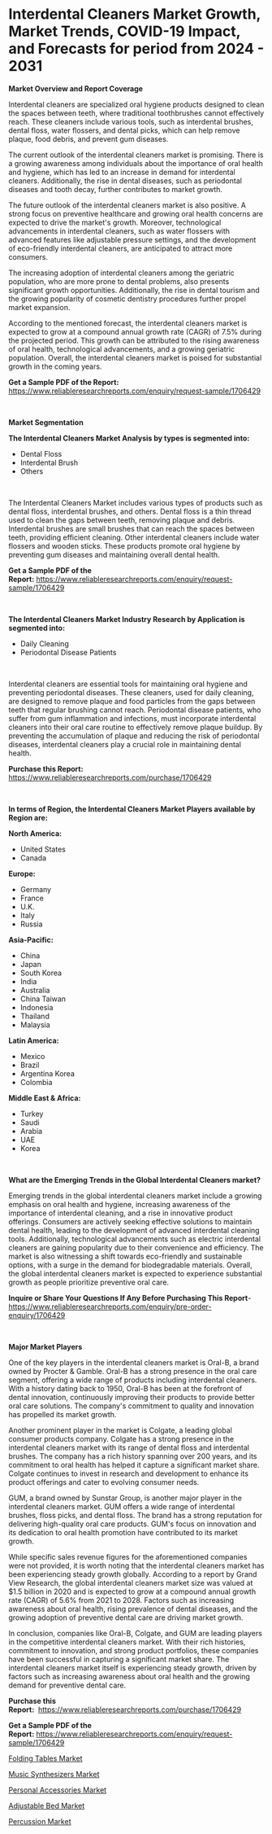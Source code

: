 <p><h1>Interdental Cleaners Market Growth, Market Trends, COVID-19 Impact, and Forecasts for period from 2024 - 2031</h1></p><p><strong>Market Overview and Report Coverage</strong></p>
<p><p>Interdental cleaners are specialized oral hygiene products designed to clean the spaces between teeth, where traditional toothbrushes cannot effectively reach. These cleaners include various tools, such as interdental brushes, dental floss, water flossers, and dental picks, which can help remove plaque, food debris, and prevent gum diseases.</p><p>The current outlook of the interdental cleaners market is promising. There is a growing awareness among individuals about the importance of oral health and hygiene, which has led to an increase in demand for interdental cleaners. Additionally, the rise in dental diseases, such as periodontal diseases and tooth decay, further contributes to market growth.</p><p>The future outlook of the interdental cleaners market is also positive. A strong focus on preventive healthcare and growing oral health concerns are expected to drive the market's growth. Moreover, technological advancements in interdental cleaners, such as water flossers with advanced features like adjustable pressure settings, and the development of eco-friendly interdental cleaners, are anticipated to attract more consumers.</p><p>The increasing adoption of interdental cleaners among the geriatric population, who are more prone to dental problems, also presents significant growth opportunities. Additionally, the rise in dental tourism and the growing popularity of cosmetic dentistry procedures further propel market expansion.</p><p>According to the mentioned forecast, the interdental cleaners market is expected to grow at a compound annual growth rate (CAGR) of 7.5% during the projected period. This growth can be attributed to the rising awareness of oral health, technological advancements, and a growing geriatric population. Overall, the interdental cleaners market is poised for substantial growth in the coming years.</p></p>
<p><strong>Get a Sample PDF of the Report:</strong> <a href="https://www.reliableresearchreports.com/enquiry/request-sample/1706429">https://www.reliableresearchreports.com/enquiry/request-sample/1706429</a></p>
<p>&nbsp;</p>
<p><strong>Market Segmentation</strong></p>
<p><strong>The Interdental Cleaners Market Analysis by types is segmented into:</strong></p>
<p><ul><li>Dental Floss</li><li>Interdental Brush</li><li>Others</li></ul></p>
<p>&nbsp;</p>
<p><p>The Interdental Cleaners Market includes various types of products such as dental floss, interdental brushes, and others. Dental floss is a thin thread used to clean the gaps between teeth, removing plaque and debris. Interdental brushes are small brushes that can reach the spaces between teeth, providing efficient cleaning. Other interdental cleaners include water flossers and wooden sticks. These products promote oral hygiene by preventing gum diseases and maintaining overall dental health.</p></p>
<p><strong>Get a Sample PDF of the Report:</strong>&nbsp;<a href="https://www.reliableresearchreports.com/enquiry/request-sample/1706429">https://www.reliableresearchreports.com/enquiry/request-sample/1706429</a></p>
<p>&nbsp;</p>
<p><strong>The Interdental Cleaners Market Industry Research by Application is segmented into:</strong></p>
<p><ul><li>Daily Cleaning</li><li>Periodontal Disease Patients</li></ul></p>
<p>&nbsp;</p>
<p><p>Interdental cleaners are essential tools for maintaining oral hygiene and preventing periodontal diseases. These cleaners, used for daily cleaning, are designed to remove plaque and food particles from the gaps between teeth that regular brushing cannot reach. Periodontal disease patients, who suffer from gum inflammation and infections, must incorporate interdental cleaners into their oral care routine to effectively remove plaque buildup. By preventing the accumulation of plaque and reducing the risk of periodontal diseases, interdental cleaners play a crucial role in maintaining dental health.</p></p>
<p><strong>Purchase this Report:</strong>&nbsp; <a href="https://www.reliableresearchreports.com/purchase/1706429">https://www.reliableresearchreports.com/purchase/1706429</a></p>
<p>&nbsp;</p>
<p><strong>In terms of Region, the Interdental Cleaners Market Players available by Region are:</strong></p>
<p>
    <p> <strong> North America: </strong>
        <ul>
            <li>United States</li>
            <li>Canada</li>
        </ul>
        </p> 
    <p> <strong> Europe: </strong>
        <ul>
            <li>Germany</li>
            <li>France</li>
            <li>U.K.</li>
            <li>Italy</li>
            <li>Russia</li>
        </ul>
        </p> 
    <p> <strong> Asia-Pacific: </strong>
        <ul>
            <li>China</li>
            <li>Japan</li>
            <li>South Korea</li>
            <li>India</li>
            <li>Australia</li>
            <li>China Taiwan</li>
            <li>Indonesia</li>
            <li>Thailand</li>
            <li>Malaysia</li>
        </ul>
        </p> 
    <p> <strong> Latin America: </strong>
        <ul>
            <li>Mexico</li>
            <li>Brazil</li>
            <li>Argentina Korea</li>
            <li>Colombia</li>
        </ul>
        </p> 
    <p> <strong> Middle East & Africa: </strong>
        <ul>
            <li>Turkey</li>
            <li>Saudi</li>
            <li>Arabia</li>
            <li>UAE</li>
            <li>Korea</li>
        </ul>
    </p>
    </p>
<p>&nbsp;</p>
<p><strong>What are the Emerging Trends in the Global Interdental Cleaners market?</strong></p>
<p><p>Emerging trends in the global interdental cleaners market include a growing emphasis on oral health and hygiene, increasing awareness of the importance of interdental cleaning, and a rise in innovative product offerings. Consumers are actively seeking effective solutions to maintain dental health, leading to the development of advanced interdental cleaning tools. Additionally, technological advancements such as electric interdental cleaners are gaining popularity due to their convenience and efficiency. The market is also witnessing a shift towards eco-friendly and sustainable options, with a surge in the demand for biodegradable materials. Overall, the global interdental cleaners market is expected to experience substantial growth as people prioritize preventive oral care.</p></p>
<p><strong>Inquire or Share Your Questions If Any Before Purchasing This Report</strong>- <a href="https://www.reliableresearchreports.com/enquiry/pre-order-enquiry/1706429">https://www.reliableresearchreports.com/enquiry/pre-order-enquiry/1706429</a></p>
<p>&nbsp;</p>
<p><strong>Major Market Players</strong></p>
<p><p>One of the key players in the interdental cleaners market is Oral-B, a brand owned by Procter & Gamble. Oral-B has a strong presence in the oral care segment, offering a wide range of products including interdental cleaners. With a history dating back to 1950, Oral-B has been at the forefront of dental innovation, continuously improving their products to provide better oral care solutions. The company's commitment to quality and innovation has propelled its market growth.</p><p>Another prominent player in the market is Colgate, a leading global consumer products company. Colgate has a strong presence in the interdental cleaners market with its range of dental floss and interdental brushes. The company has a rich history spanning over 200 years, and its commitment to oral health has helped it capture a significant market share. Colgate continues to invest in research and development to enhance its product offerings and cater to evolving consumer needs.</p><p>GUM, a brand owned by Sunstar Group, is another major player in the interdental cleaners market. GUM offers a wide range of interdental brushes, floss picks, and dental floss. The brand has a strong reputation for delivering high-quality oral care products. GUM's focus on innovation and its dedication to oral health promotion have contributed to its market growth.</p><p>While specific sales revenue figures for the aforementioned companies were not provided, it is worth noting that the interdental cleaners market has been experiencing steady growth globally. According to a report by Grand View Research, the global interdental cleaners market size was valued at $1.5 billion in 2020 and is expected to grow at a compound annual growth rate (CAGR) of 5.6% from 2021 to 2028. Factors such as increasing awareness about oral health, rising prevalence of dental diseases, and the growing adoption of preventive dental care are driving market growth.</p><p>In conclusion, companies like Oral-B, Colgate, and GUM are leading players in the competitive interdental cleaners market. With their rich histories, commitment to innovation, and strong product portfolios, these companies have been successful in capturing a significant market share. The interdental cleaners market itself is experiencing steady growth, driven by factors such as increasing awareness about oral health and the growing demand for preventive dental care.</p></p>
<p><strong>Purchase this Report:</strong>&nbsp;&nbsp;<a href="https://www.reliableresearchreports.com/purchase/1706429">https://www.reliableresearchreports.com/purchase/1706429</a></p>
<p></p>
<p><strong>Get a Sample PDF of the Report:</strong>&nbsp;<a href="https://www.reliableresearchreports.com/enquiry/request-sample/1706429">https://www.reliableresearchreports.com/enquiry/request-sample/1706429</a></p>
<p><p><a href="https://github.com/sndrkn/Market-Research-Report-List-2/blob/main/folding-tables-market.md">Folding Tables Market</a></p><p><a href="https://github.com/prosalinda88/Market-Research-Report-List-2/blob/main/music-synthesizers-market.md">Music Synthesizers Market</a></p><p><a href="https://github.com/jonneygiverf/Market-Research-Report-List-2/blob/main/personal-accessories-market.md">Personal Accessories Market</a></p><p><a href="https://github.com/melchekhinf/Market-Research-Report-List-2/blob/main/adjustable-bed-market.md">Adjustable Bed Market</a></p><p><a href="https://github.com/amae102299/Market-Research-Report-List-2/blob/main/percussion-market.md">Percussion Market</a></p></p>
